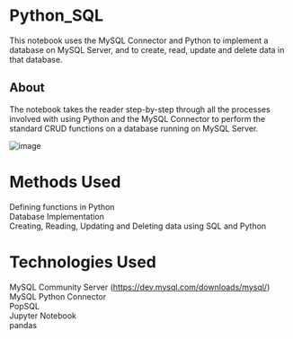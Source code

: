 # Python_SQL
This notebook uses the MySQL Connector and Python to implement a database on MySQL Server, and to create, read, update and delete data in that database.
## About
The notebook takes the reader step-by-step through all the processes involved with using Python and the MySQL Connector to perform the standard CRUD functions on a database running on MySQL Server.

![image](https://user-images.githubusercontent.com/98434176/156659166-0f18fc5f-81bf-41e4-a485-371a7e55666b.png)

# Methods Used
Defining functions in Python  
Database Implementation  
Creating, Reading, Updating and Deleting data using SQL and Python  
# Technologies Used
MySQL Community Server  (https://dev.mysql.com/downloads/mysql/)
MySQL Python Connector  
PopSQL  
Jupyter Notebook  
pandas  
